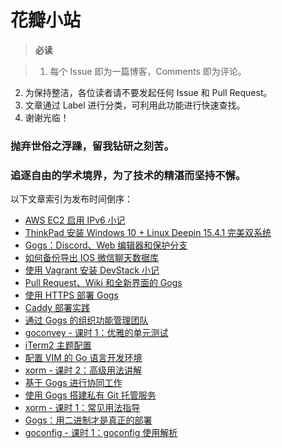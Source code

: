 # 花瓣小站

>**必读** 

>1. 每个 Issue 即为一篇博客，Comments 即为评论。
2. 为保持整洁，各位读者请不要发起任何 Issue 和 Pull Request。
3. 文章通过 Label 进行分类，可利用此功能进行快速查找。
4. 谢谢光临！

### 抛弃世俗之浮躁，留我钻研之刻苦。

### 追逐自由的学术境界，为了技术的精湛而坚持不懈。

以下文章索引为发布时间倒序：
- [AWS EC2 启用 IPv6 小记](https://github.com/Unknwon/wuwen.org/issues/19)
- [ThinkPad 安装 Windows 10 + Linux Deepin 15.4.1 完美双系统](https://github.com/Unknwon/wuwen.org/issues/18)
- [Gogs：Discord、Web 编辑器和保护分支](https://github.com/Unknwon/wuwen.org/issues/17)
- [如何备份导出 IOS 微信聊天数据库](https://github.com/Unknwon/wuwen.org/issues/15)
- [使用 Vagrant 安装 DevStack 小记](https://github.com/Unknwon/wuwen.org/issues/14)
- [Pull Request、Wiki 和全新界面的 Gogs](https://github.com/Unknwon/wuwen.org/issues/13)
- [使用 HTTPS 部署 Gogs](https://github.com/Unknwon/wuwen.org/issues/12)
- [Caddy 部署实践](https://github.com/Unknwon/wuwen.org/issues/11)
- [通过 Gogs 的组织功能管理团队](https://github.com/Unknwon/wuwen.org/issues/10)
- [goconvey - 课时 1：优雅的单元测试](https://github.com/Unknwon/wuwen.org/issues/9)
- [iTerm2 主题配置](https://github.com/Unknwon/wuwen.org/issues/8)
- [配置 VIM 的 Go 语言开发环境](https://github.com/Unknwon/wuwen.org/issues/7)
- [xorm - 课时 2：高级用法讲解](https://github.com/Unknwon/wuwen.org/issues/6)
- [基于 Gogs 进行协同工作](https://github.com/Unknwon/wuwen.org/issues/5)
- [使用 Gogs 搭建私有 Git 托管服务](https://github.com/Unknwon/wuwen.org/issues/4)
- [xorm - 课时 1：常见用法指导](https://github.com/Unknwon/wuwen.org/issues/3)
- [Gogs：用二进制才是真正的部署](https://github.com/Unknwon/wuwen.org/issues/2)
- [goconfig - 课时 1：goconfig 使用解析](https://github.com/Unknwon/wuwen.org/issues/1)
